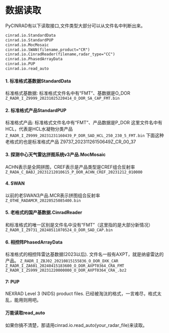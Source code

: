 # 数据读取
PyCINRAD有以下读取接口,文件类型大部分可以从文件名中判断出来。
```md  
cinrad.io.StandardData    
cinrad.io.StandardPUP    
cinrad.io.MocMosaic    
cinrad.io.SWAN(filename,product="CR")    
cinrad.io.CinradReader(filename,radar_type="CC")        
cinrad.io.PhasedArrayData    
cinrad.io.PUP    
cinrad.io.read_auto
```
#### 1. 标准格式基数据StandardData
标准格式基数据: 标准格式文件名中有“FMT”、基数据是O_DOR
`Z_RADR_I_Z9999_20231025220414_O_DOR_SA_CAP_FMT.bin`
#### 2. 标准格式产品StandardPUP
标准格式产品: 标准格式文件名中有“FMT”、产品数据是P_DOR
  这里文件名中有HCL，代表是HCL水凝物分类产品
`Z_RADR_I_Z9999_20231231160439_P_DOR_SAD_HCL_250_230_5_FMT.bin`
  下面这种老格式的也是标准格式产品
Z9737_20231126150649Z_CR_00_37
#### 3. 探测中心天气雷达拼图系统v3产品.MocMosaic
 ACHN表示是全网拼图，CREF表示是产品类型是CREF组合反射率
`Z_RADA_C_BABJ_20231212010615_P_DOR_ACHN_CREF_20231212_010000`
#### 4. SWAN
 以前的老SWAN3产品.MCR表示拼图组合反射率
`Z_OTHE_RADAMCR_20220525085400.bin`
#### 5. 老格式的国产基数据.CinradReader
 和标准格式的唯一区别是文件名中没有“FMT”（这里指的是大部分新情况）
`Z_RADR_I_Z9731_20240511070524_O_DOR_SAD_CAP.bin`
#### 6. 相控阵PhasedArrayData
标准格式的相控阵雷达基数据(2023以后).
 文件名一般有AXPT，就是纳睿雷达的产品。
 `Z_RADR_I_ZBJ02_20210815155836_O_DOR_DXK_CAR`    
 `Z_RADR_I_ZA601_20240415183600_O_DOR_AXPT0364_CRA_FMT`    
 `Z_RADR_I_ZS999_20231220000000_O_DOR_AXPT0364_CRA_.bz2`    
#### 7: PUP
NEXRAD Level 3 (NIDS) product files.
已经被淘汰的格式，一言难尽，格式太乱，能用则用吧。
#### 万能读取read_auto
如果你搞不清楚，那请用cinrad.io.read_auto(your_radar_file)来读取。
